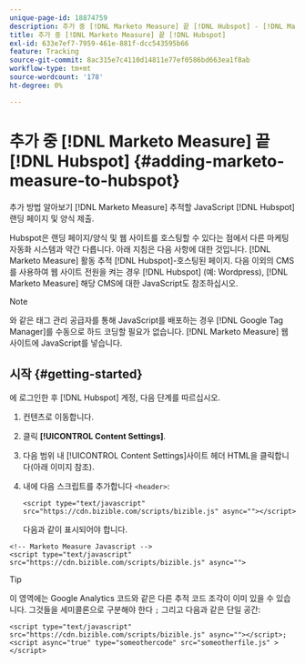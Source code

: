 ```yaml
---
unique-page-id: 18874759
description: 추가 중 [!DNL Marketo Measure] 끝 [!DNL Hubspot] - [!DNL Marketo Measure] - 제품 설명서
title: 추가 중 [!DNL Marketo Measure] 끝 [!DNL Hubspot]
exl-id: 633e7ef7-7959-461e-881f-dcc543595b66
feature: Tracking
source-git-commit: 8ac315e7c4110d14811e77ef0586bd663ea1f8ab
workflow-type: tm+mt
source-wordcount: '178'
ht-degree: 0%

---
```


# 추가 중 [!DNL Marketo Measure] 끝 [!DNL Hubspot] {#adding-marketo-measure-to-hubspot}

추가 방법 알아보기 [!DNL Marketo Measure] 추적할 JavaScript [!DNL Hubspot] 랜딩 페이지 및 양식 제출.

Hubspot은 랜딩 페이지/양식 및 웹 사이트를 호스팅할 수 있다는 점에서 다른 마케팅 자동화 시스템과 약간 다릅니다. 아래 지침은 다음 사항에 대한 것입니다. [!DNL Marketo Measure] 활동 추적 [!DNL Hubspot]-호스팅된 페이지. 다음 이외의 CMS를 사용하여 웹 사이트 전원을 켜는 경우 [!DNL Hubspot] (예: Wordpress), [!DNL Marketo Measure] 해당 CMS에 대한 JavaScript도 참조하십시오.

>[!NOTE]
>
>와 같은 태그 관리 공급자를 통해 JavaScript를 배포하는 경우 [!DNL Google Tag Manager]를 수동으로 하드 코딩할 필요가 없습니다. [!DNL Marketo Measure] 웹 사이트에 JavaScript를 넣습니다.

## 시작 {#getting-started}

에 로그인한 후 [!DNL Hubspot] 계정, 다음 단계를 따르십시오.

1. 컨텐츠로 이동합니다.

1. 클릭 **[!UICONTROL Content Settings]**.

1. 다음 범위 내 [!UICONTROL Content Settings]사이트 헤더 HTML을 클릭합니다(아래 이미지 참조).

1. 내에 다음 스크립트를 추가합니다 `<header>`:

   `<script type="text/javascript" src="https://cdn.bizible.com/scripts/bizible.js" async=""></script>`

   다음과 같이 표시되어야 합니다.

```text
<!-- Marketo Measure Javascript -->
<script type="text/javascript" src="https://cdn.bizible.com/scripts/bizible.js" async="">
```

>[!TIP]
>
>이 영역에는 Google Analytics 코드와 같은 다른 추적 코드 조각이 이미 있을 수 있습니다. 그것들을 세미콜론으로 구분해야 한다 `;` 그리고 다음과 같은 단일 공간:
>
>`<script type="text/javascript" src="https://cdn.bizible.com/scripts/bizible.js" async=""></script>; <script async="true" type="someothercode" src="someotherfile.js" ></script>`
